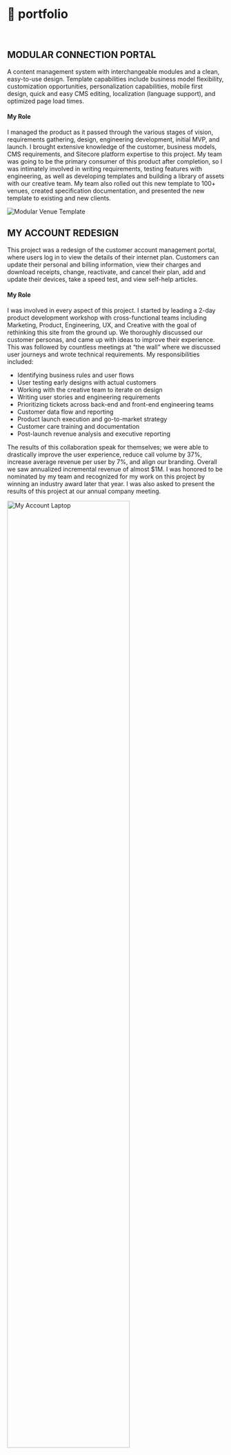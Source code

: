 <h1>🦩 portfolio</h1>

<br>

<h2>MODULAR CONNECTION PORTAL</h2>
A content management system with interchangeable modules and a clean, easy-to-use design. Template capabilities include business model flexibility, customization opportunities, personalization capabilities, mobile first design, quick and easy CMS editing, localization (language support), and optimized page load times.

<h4>My Role</h4> 
I managed the product as it passed through the various stages of vision, requirements gathering, design, engineering development, initial MVP, and launch. I brought extensive knowledge of the customer, business models, CMS requirements, and Sitecore platform expertise to this project. My team was going to be the primary consumer of this product after completion, so I was intimately involved in writing requirements, testing features with engineering, as well as developing templates and building a library of assets with our creative team. My team also rolled out this new template to 100+ venues, created specification documentation, and presented the new template to existing and new clients.

<ul></ul>

<img src="images/MVT.png" alt="Modular Venue Template">

<br>

<h2>MY ACCOUNT REDESIGN</h2>
This project was a redesign of the customer account management portal, where users log in to view the details of their internet plan. Customers can update their personal and billing information, view their charges and download receipts, change, reactivate, and cancel their plan, add and update their devices, take a speed test, and view self-help articles.

<h4>My Role</h4> 
I was involved in every aspect of this project. I started by leading a 2-day product development workshop with cross-functional teams including Marketing, Product, Engineering, UX, and Creative with the goal of rethinking this site from the ground up.  We thoroughly discussed our customer personas, and came up with ideas to improve their experience. This was followed by countless meetings at “the wall” where we discussed user journeys and wrote technical requirements. My responsibilities included:

<ul>
  <li>Identifying business rules and user flows</li>
  <li>User testing early designs with actual customers</li>
  <li>Working with the creative team to iterate on design</li>
  <li>Writing user stories and engineering requirements</li>
  <li>Prioritizing tickets across back-end and front-end engineering teams</li>
  <li>Customer data flow and reporting</li>
  <li>Product launch execution and go-to-market strategy</li>
  <li>Customer care training and documentation</li>
  <li>Post-launch revenue analysis and executive reporting</li>
</ul>

The results of this collaboration speak for themselves; we were able to drastically improve the user experience, reduce call volume by 37%, increase average revenue per user by 7%, and align our branding. Overall we saw annualized incremental revenue of almost $1M. I was honored to be nominated by my team and recognized for my work on this project by winning an industry award later that year. I was also asked to present the results of this project at our annual company meeting.

<ul></ul>

<img src="images/My+Account+Laptop.png" alt="My Account Laptop" style="width:75%;height:75%;">

<br>

<h2>SALES FLOW OPTIMIZATION</h2>
Led product development workshop process with cross-functional teams including Marketing, Product, Engineering, UX, and Creative to redesign the Boingo Wi-Fi sales flow. We rebuilt the e-commerce experience from the ground up, increasing average revenues per user by 8.7% and resulting in an annualized revenue lift of $1.35M.

<h4>My Role</h4> 
<ul>
  <li>Identifying business rules and product flows</li>
  <li>User testing early designs with actual customers</li>
  <li>Working with the creative team to iterate on design</li>
  <li>Writing user stories and engineering requirements</li>
  <li>Error message and helper text logic and messaging</li>
  <li>Prioritizing tickets across back-end and front-end engineering teams</li>
  <li>Promo code design and logic</li>
  <li>Customer data flow and reporting</li>
  <li>Product launch execution and go-to-market strategy</li>
  <li>Customer care training and documentation</li>
  <li>Post-launch revenue analysis and executive reporting</li>
</ul>

<ul></ul>

<img src="images/salesflow.png" alt="Sales Flow">

<br>

<h2>SUPPORT SITE REDESIGN</h2>
The project was to redesign the Boingo support website, where customers can view FAQs, search for help, and contact Customer Care. This redesign resulted in a decrease in customer contacts by 20% YoY.

<h4>My Role</h4> 
<ul>
  <li>Identifying business rules and user flows</li>
  <li>Working with the creative team to iterate on design</li>
  <li>Writing user stories and engineering requirements</li>
  <li>Prioritizing tickets across back-end and front-end engineering teams</li>
  <li>Product launch execution</li>
  <li>Customer care training and documentation</li>
</ul>

<ul></ul>

<img src="images/TechKnow.png" alt="Support Site Redesign Screenshot" style="width:25%;height:25%;">

<br>

<h2>SALESFORCE MARKETING CLOUD</h2>
I led a cross-functional team to implement Salesforce Marketing Cloud, enabling the marketing team to develop email and SMS content without engineering support, and reducing the time to campaign launch by 3 weeks.

<h4>My Role</h4> 
<ul>
  <li>Managed technical and creative teams as well as outside partners</li>
  <li>Designed and wrote all emails with a mobile-first approach</li>
  <li>Enabled a real-time sync of our customers into Salesforce</li>
  <li>Created dynamic content and personalization rules</li>
  <li>Designed IP warming process</li>
</ul>

<ul></ul>

<img src="images/email.png" alt="Support Site Redesign Screenshot" style="width:75%;height:75%;">

<br>
